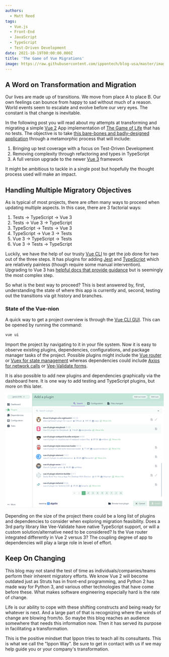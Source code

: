```yaml
---
authors:
  - Matt Reed
tags:
  - Vue.js
  - Front-End
  - JavaScript
  - TypeScript
  - Test-Driven Development
date: 2021-10-19T00:00:00.000Z
title: 'The Game of Vue Migrations'
image: https://raw.githubusercontent.com/ippontech/blog-usa/master/images/2021/10/VueLogo.png
---
```


## A Word on Transformation and Migration

Our lives are made up of transitions. We move from place A to place B. Our own feelings can bounce from happy to sad without much of a reason. World events seem to escalate and evolve before our very eyes. The constant is that change is inevitable.

In the following post you will read about my attempts at transforming and migrating a simple [Vue 2](https://vuejs.org/) App implementation of [The Game of Life](https://codingdojo.org/kata/GameOfLife/) that has no tests. The objective is to take [this bare-bones and badly-designed application](https://github.com/matthewreed26/game-of-life) through a metamorphic process that will include:

1. Bringing up test coverage with a focus on Test-Driven Development
1. Removing complexity through refactoring and types in TypeScript
1. A full version upgrade to the newer [Vue 3](https://v3.vuejs.org/) framework

It might be ambitious to tackle in a single post but hopefully the thought process used will make an impact.

## Handling Multiple Migratory Objectives

As is typical of most projects, there are often many ways to proceed when updating multiple aspects. In this case, there are 3 factorial ways:

1. Tests -> TypeScript -> Vue 3
1. Tests -> Vue 3 -> TypeScript
1. TypeScript -> Tests -> Vue 3
1. TypeScript -> Vue 3 -> Tests
1. Vue 3 -> TypeScript -> Tests
1. Vue 3 -> Tests -> TypeScript

Luckily, we have the help of our trusty [Vue CLI](https://cli.vuejs.org/) to get the job done for two out of the three steps. It has plugins for adding [Jest](https://cli.vuejs.org/core-plugins/unit-jest.html#vue-cli-plugin-unit-jest) and [TypeScript](https://cli.vuejs.org/core-plugins/typescript.html) which are relatively painless (though require some manual intervention). Upgrading to Vue 3 has [helpful docs that provide guidance](https://v3.vuejs.org/guide/migration/migration-build.html) but is seemingly the most complex step.

So what is the best way to proceed? This is best answered by, first, understanding the state of where this app is currently and, second, testing out the transitions via git history and branches.

### State of the Vue-nion

A quick way to get a project overview is through the [Vue CLI GUI](https://cli.vuejs.org/dev-guide/plugin-dev.html#installing-plugin-locally). This can be opened by running the command:

```bash
vue ui
```

Import the project by navigating to it in your file system. Now it is easy to observe existing plugins, dependencies, configurations, and package manager tasks of the project. Possible plugins might include the [Vue router](https://router.vuejs.org/installation.html#vue-cli) or [Vuex for state management](https://vuex.vuejs.org/) whereas dependencies could include [Axios for network calls](https://axios-http.com/) or [Vee-Validate forms](https://vee-validate.logaretm.com/v3).

It is also possible to add new plugins and dependencies graphically via the dashboard here. It is one way to add testing and TypeScript plugins, but more on this later.

![Vue Plugin UI Dashboard](https://raw.githubusercontent.com/ippontech/blog-usa/master/images/2021/10/VuePluginUI.png)

Depending on the size of the project there could be a long list of plugins and dependencies to consider when exploring migration feasibility. Does a 3rd party library like Vee-Validate have native TypeScript support, or will a custom solution/alternative need to be considered? Is the Vue router integrated differently in Vue 2 versus 3? The coupling degree of app to dependencies will play a large role in level of effort.

## Keep On Changing

This blog may not stand the test of time as individuals/companies/teams perform their inherent migratory efforts. We know Vue 2 will become outdated just as Struts has in front-end programming, and Python 2 has made way for Python 3, and various other technologies that have come before these. What makes software engineering especially hard is the rate of change.

Life is our ability to cope with these shifting constructs and being ready for whatever is next. And a large part of that is recognizing where the winds of change are blowing from/to. So maybe this blog reaches an audience somewhere that needs this information now. Then it has served its purpose in facilitating a transformation.

This is the positive mindset that Ippon tries to teach all its consultants. This is what we call the "Ippon Way". Be sure to get in contact with us if we may help guide you or your company's transformation.
